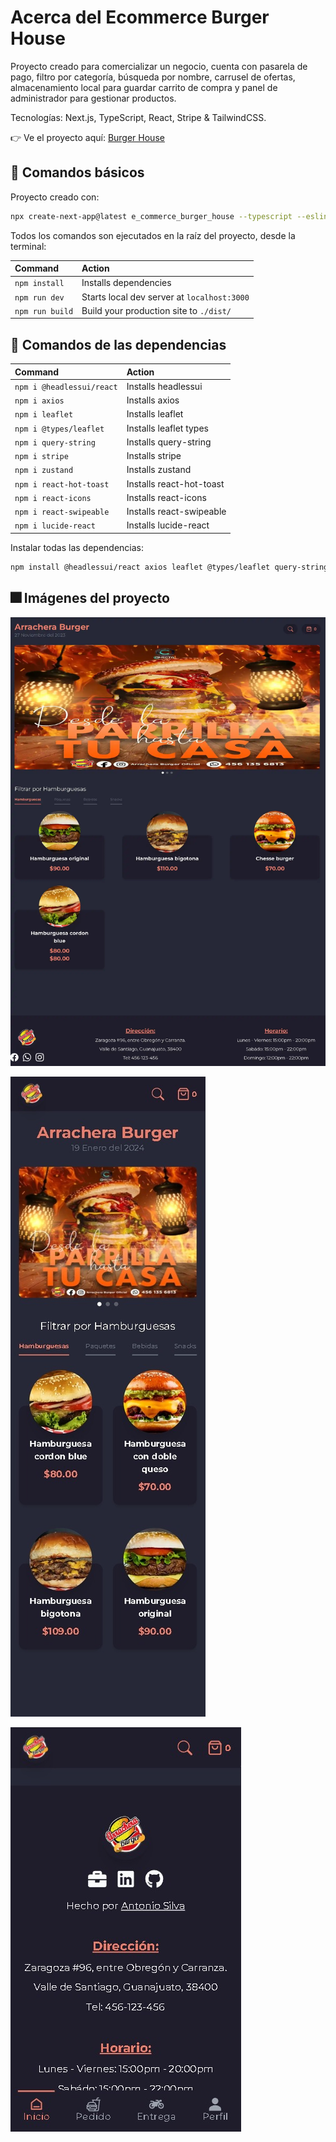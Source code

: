 # Acerca del Ecommerce Burger House

Proyecto creado para comercializar un negocio, cuenta con pasarela de pago, filtro por categoría, búsqueda por nombre, carrusel de ofertas, almacenamiento local para guardar carrito de compra y panel de administrador para gestionar productos.

Tecnologías: Next.js, TypeScript, React, Stripe & TailwindCSS.

👉 Ve el proyecto aquí: [Burger House](https://as-ecommerce-food.vercel.app/)

## 🧞 Comandos básicos

Proyecto creado con:

```sh
npx create-next-app@latest e_commerce_burger_house --typescript --eslint --tailwind
```

Todos los comandos son ejecutados en la raíz del proyecto, desde la terminal:

| Command         | Action                                      |
| :-------------- | :------------------------------------------ |
| `npm install`   | Installs dependencies                       |
| `npm run dev`   | Starts local dev server at `localhost:3000` |
| `npm run build` | Build your production site to `./dist/`     |

## 👀 Comandos de las dependencias

| Command                   | Action                   |
| :------------------------ | :----------------------- |
| `npm i @headlessui/react` | Installs headlessui      |
| `npm i axios`             | Installs axios           |
| `npm i leaflet`           | Installs leaflet         |
| `npm i @types/leaflet`    | Installs leaflet types   |
| `npm i query-string`      | Installs query-string    |
| `npm i stripe`            | Installs stripe          |
| `npm i zustand`           | Installs zustand         |
| `npm i react-hot-toast`   | Installs react-hot-toast |
| `npm i react-icons`       | Installs react-icons     |
| `npm i react-swipeable`   | Installs react-swipeable |
| `npm i lucide-react`      | Installs lucide-react    |

Instalar todas las dependencias:

```sh
npm install @headlessui/react axios leaflet @types/leaflet query-string stripe zustand react-hot-toast  react-icons react-swipeable lucide-react
```

## 🎆 Imágenes del proyecto

![logo](https://github.com/Asilvazavala/Astro-Portfolio/blob/f27e9df41230ec6e43c14b41cf33b136cb3f0e03/public/imagenes/Projects/ecommerce-burger-house.webp)

![logo](https://github.com/Asilvazavala/My-Portfolio/blob/906a0fd188d53e75381934341341652a4db1e025/src/imagenes/Mobile/Burger/ecommerceBurger.png)

![logo](https://github.com/Asilvazavala/My-Portfolio/blob/906a0fd188d53e75381934341341652a4db1e025/src/imagenes/Mobile/Burger/ecommerceBurger2.png)

